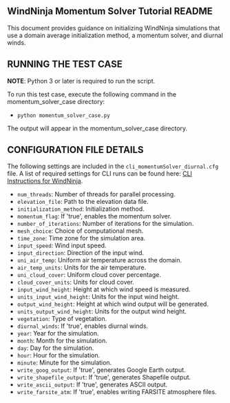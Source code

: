 ## WindNinja Momentum Solver Tutorial README

This document provides guidance on initializing WindNinja simulations that use a domain average initialization method, a momentum solver, and diurnal winds. 

## RUNNING THE TEST CASE

**NOTE**: Python 3 or later is required to run the script.

To run this test case, execute the following command in the momentum_solver_case directory:
- `python momentum_solver_case.py`

The output will appear in the momentum_solver_case directory.

## CONFIGURATION FILE DETAILS

The following settings are included in the `cli_momentumSolver_diurnal.cfg` file. A list of required settings for CLI runs can be found here: [CLI Instructions for WindNinja](windninja/doc/CLI_instructions.pdf).

- `num_threads`: Number of threads for parallel processing.
- `elevation_file`: Path to the elevation data file.
- `initialization_method`: Initialization method.
- `momentum_flag`: If 'true', enables the momentum solver.
- `number_of_iterations`: Number of iterations for the simulation.
- `mesh_choice`: Choice of computational mesh.
- `time_zone`: Time zone for the simulation area.
- `input_speed`: Wind input speed.
- `input_direction`: Direction of the input wind.
- `uni_air_temp`: Uniform air temperature across the domain.
- `air_temp_units`: Units for the air temperature.
- `uni_cloud_cover`: Uniform cloud cover percentage.
- `cloud_cover_units`: Units for cloud cover.
- `input_wind_height`: Height at which wind speed is measured.
- `units_input_wind_height`: Units for the input wind height.
- `output_wind_height`: Height at which wind output will be generated.
- `units_output_wind_height`: Units for the output wind height.
- `vegetation`: Type of vegetation.
- `diurnal_winds`: If 'true', enables diurnal winds.
- `year`: Year for the simulation.
- `month`: Month for the simulation.
- `day`: Day for the simulation.
- `hour`: Hour for the simulation.
- `minute`: Minute for the simulation.
- `write_goog_output`: If 'true', generates Google Earth output.
- `write_shapefile_output`: If 'true', generates Shapefile output.
- `write_ascii_output`: If 'true', generates ASCII output.
- `write_farsite_atm`: If 'true', enables writing FARSITE atmosphere files.
